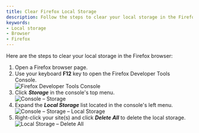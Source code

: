 ```yaml
---
title: Clear Firefox Local Storage
description: Follow the steps to clear your local storage in the Firefox browser.
keywords:
- Local storage
- Browser
- Firefox
---
```

Here are the steps to clear your local storage in the Firefox browser:  

1. Open a Firefox browser page.
1. Use your keyboard **F12** key to open the Firefox Developer Tools Console.  
![Firefox Developer Tools Console](/img/en/kb/KB4865.png)  
1. Click ***Storage*** in the console's top menu.  
![Console – Storage](/img/en/kb/KB4866.png)  
1. Expand the ***Local Storage*** list located in the console's left menu.  
![Console – Storage – Local Storage](/img/en/kb/KB4867.png)  
1. Right-click your site(s) and click ***Delete All*** to delete the local storage.  
![Local Storage – Delete All](/img/en/kb/KB4868.png)  
